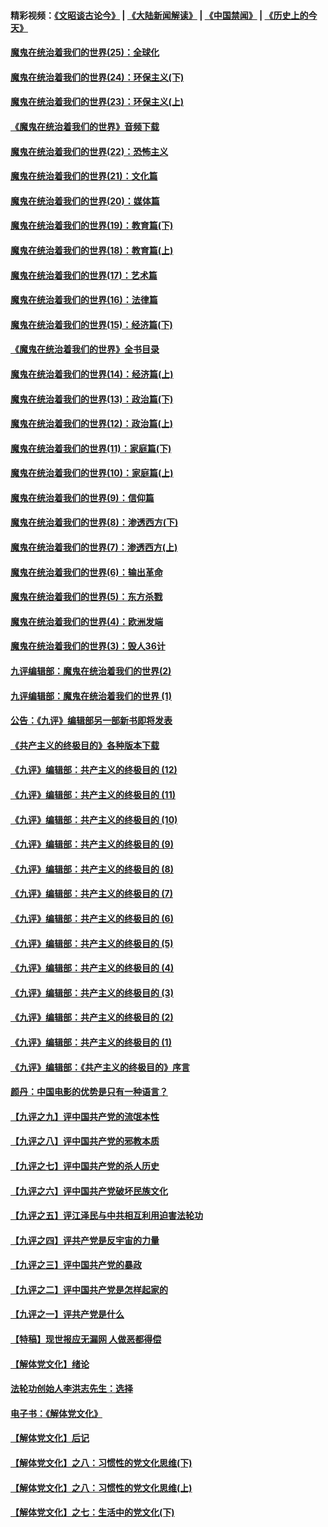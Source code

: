 #### 精彩视频：[《文昭谈古论今》](https://github.com/gfw-breaker/wenzhao/blob/master/README.md?t=11220333) | [《大陆新闻解读》](https://github.com/gfw-breaker/ntdtv-comedy/blob/master/README.md?t=11220333) | [《中国禁闻》](https://github.com/gfw-breaker/ntdtv-news/blob/master/README.md?t=11220333) | [《历史上的今天》](https://github.com/gfw-breaker/today-in-history/blob/master/README.md?t=11220333) 

#### [魔鬼在统治着我们的世界(25)：全球化](../pages/nsc422/n10788205.md?t=11220333) 

#### [魔鬼在统治着我们的世界(24)：环保主义(下)](../pages/nsc422/n10695307.md?t=11220333) 

#### [魔鬼在统治着我们的世界(23)：环保主义(上)](../pages/nsc422/n10688613.md?t=11220333) 

#### [《魔鬼在统治着我们的世界》音频下载](../pages/nsc422/n10635553.md?t=11220333) 

#### [魔鬼在统治着我们的世界(22)：恐怖主义](../pages/nsc422/n10614727.md?t=11220333) 

#### [魔鬼在统治着我们的世界(21)：文化篇](../pages/nsc422/n10597706.md?t=11220333) 

#### [魔鬼在统治着我们的世界(20)：媒体篇](../pages/nsc422/n10586579.md?t=11220333) 

#### [魔鬼在统治着我们的世界(19)：教育篇(下)](../pages/nsc422/n10564808.md?t=11220333) 

#### [魔鬼在统治着我们的世界(18)：教育篇(上)](../pages/nsc422/n10526970.md?t=11220333) 

#### [魔鬼在统治着我们的世界(17)：艺术篇](../pages/nsc422/n10499093.md?t=11220333) 

#### [魔鬼在统治着我们的世界(16)：法律篇](../pages/nsc422/n10485969.md?t=11220333) 

#### [魔鬼在统治着我们的世界(15)：经济篇(下)](../pages/nsc422/n10469975.md?t=11220333) 

#### [《魔鬼在统治着我们的世界》全书目录](../pages/nsc422/n10464261.md?t=11220333) 

#### [魔鬼在统治着我们的世界(14)：经济篇(上)](../pages/nsc422/n10457370.md?t=11220333) 

#### [魔鬼在统治着我们的世界(13)：政治篇(下)](../pages/nsc422/n10448270.md?t=11220333) 

#### [魔鬼在统治着我们的世界(12)：政治篇(上)](../pages/nsc422/n10444576.md?t=11220333) 

#### [魔鬼在统治着我们的世界(11)：家庭篇(下)](../pages/nsc422/n10440961.md?t=11220333) 

#### [魔鬼在统治着我们的世界(10)：家庭篇(上)](../pages/nsc422/n10435448.md?t=11220333) 

#### [魔鬼在统治着我们的世界(9)：信仰篇](../pages/nsc422/n10432159.md?t=11220333) 

#### [魔鬼在统治着我们的世界(8)：渗透西方(下)](../pages/nsc422/n10429603.md?t=11220333) 

#### [魔鬼在统治着我们的世界(7)：渗透西方(上)](../pages/nsc422/n10426013.md?t=11220333) 

#### [魔鬼在统治着我们的世界(6)：输出革命](../pages/nsc422/n10421536.md?t=11220333) 

#### [魔鬼在统治着我们的世界(5)：东方杀戮](../pages/nsc422/n10417707.md?t=11220333) 

#### [魔鬼在统治着我们的世界(4)：欧洲发端](../pages/nsc422/n10414890.md?t=11220333) 

#### [魔鬼在统治着我们的世界(3)：毁人36计](../pages/nsc422/n10411583.md?t=11220333) 

#### [九评编辑部：魔鬼在统治着我们的世界(2)](../pages/nsc422/n10410036.md?t=11220333) 

#### [九评编辑部：魔鬼在统治着我们的世界 (1)](../pages/nsc422/n10406825.md?t=11220333) 

#### [公告：《九评》编辑部另一部新书即将发表](../pages/nsc422/n10405104.md?t=11220333) 

#### [《共产主义的终极目的》各种版本下载](../pages/nsc422/n10022138.md?t=11220333) 

#### [《九评》编辑部：共产主义的终极目的 (12)](../pages/nsc422/n9933272.md?t=11220333) 

#### [《九评》编辑部：共产主义的终极目的 (11)](../pages/nsc422/n9924973.md?t=11220333) 

#### [《九评》编辑部：共产主义的终极目的 (10)](../pages/nsc422/n9920883.md?t=11220333) 

#### [《九评》编辑部：共产主义的终极目的 (9)](../pages/nsc422/n9916363.md?t=11220333) 

#### [《九评》编辑部：共产主义的终极目的 (8)](../pages/nsc422/n9912488.md?t=11220333) 

#### [《九评》编辑部：共产主义的终极目的 (7)](../pages/nsc422/n9901176.md?t=11220333) 

#### [《九评》编辑部：共产主义的终极目的 (6)](../pages/nsc422/n9899359.md?t=11220333) 

#### [《九评》编辑部：共产主义的终极目的 (5)](../pages/nsc422/n9893174.md?t=11220333) 

#### [《九评》编辑部：共产主义的终极目的 (4)](../pages/nsc422/n9891246.md?t=11220333) 

#### [《九评》编辑部：共产主义的终极目的 (3)](../pages/nsc422/n9879879.md?t=11220333) 

#### [《九评》编辑部：共产主义的终极目的 (2)](../pages/nsc422/n9876205.md?t=11220333) 

#### [《九评》编辑部：共产主义的终极目的 (1)](../pages/nsc422/n9865857.md?t=11220333) 

#### [《九评》编辑部：《共产主义的终极目的》序言](../pages/nsc422/n9862666.md?t=11220333) 

#### [颜丹：中国电影的优势是只有一种语言？](../pages/nsc422/n9583062.md?t=11220333) 

#### [【九评之九】评中国共产党的流氓本性](../pages/nsc422/n737542.md?t=11220333) 

#### [【九评之八】评中国共产党的邪教本质](../pages/nsc422/n735942.md?t=11220333) 

#### [【九评之七】评中国共产党的杀人历史](../pages/nsc422/n733806.md?t=11220333) 

#### [【九评之六】评中国共产党破坏民族文化](../pages/nsc422/n731667.md?t=11220333) 

#### [【九评之五】评江泽民与中共相互利用迫害法轮功](../pages/nsc422/n730058.md?t=11220333) 

#### [【九评之四】评共产党是反宇宙的力量](../pages/nsc422/n727814.md?t=11220333) 

#### [【九评之三】评中国共产党的暴政](../pages/nsc422/n725597.md?t=11220333) 

#### [【九评之二】评中国共产党是怎样起家的](../pages/nsc422/n723946.md?t=11220333) 

#### [【九评之一】评共产党是什么](../pages/nsc422/n722529.md?t=11220333) 

#### [【特稿】现世报应无漏网 人做恶都得偿](../pages/nsc422/n4215167.md?t=11220333) 

#### [【解体党文化】绪论](../pages/nsc422/n1449356.md?t=11220333) 

#### [法轮功创始人李洪志先生：选择](../pages/nsc422/n3580738.md?t=11220333) 

#### [电子书：《解体党文化》](../pages/nsc422/n1573484.md?t=11220333) 

#### [【解体党文化】后记](../pages/nsc422/n1531999.md?t=11220333) 

#### [【解体党文化】之八：习惯性的党文化思维(下)](../pages/nsc422/n1526477.md?t=11220333) 

#### [【解体党文化】之八：习惯性的党文化思维(上)](../pages/nsc422/n1520631.md?t=11220333) 

#### [【解体党文化】之七：生活中的党文化(下)](../pages/nsc422/n1513446.md?t=11220333) 

